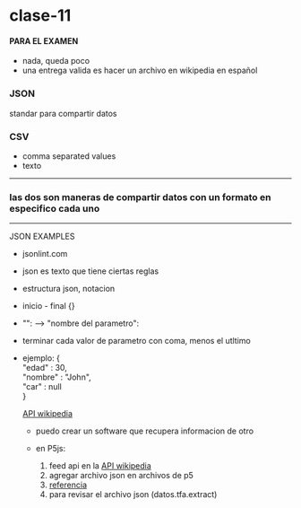 # clase-11
#### PARA EL EXAMEN
* nada, queda poco
* una entrega valida es hacer un archivo en wikipedia en español

### JSON
 standar para compartir datos

### CSV
 * comma separated values
* texto
***
### las dos son maneras de compartir datos con un formato en especifico cada uno
***
JSON EXAMPLES
* jsonlint.com
* json es texto que tiene ciertas reglas
* estructura json, notacion
* inicio - final {}
* "": --> "nombre del parametro":
* terminar cada valor de parametro con coma, menos el utltimo
* ejemplo:
     {  
  "edad" : 30,  
  "nombre" : "John",  
  "car" : null   
  }

  [API wikipedia](https://api.wikimedia.org/wiki/Main_Page)
  * puedo crear un software que recupera informacion de otro
  * en P5js:
    
    1. feed api en la  [API wikipedia](https://api.wikimedia.org/wiki/Main_Page)
    2. agregar archivo json en archivos de p5
    3. [referencia](https://p5js.org/reference/#/p5/loadJSON)
    4. para revisar el archivo json (datos.tfa.extract)
